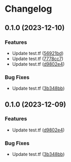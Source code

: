 # Changelog

## 0.1.0 (2023-12-10)


### Features

* Update test.tf ([56921bd](https://github.com/vk-or/tf-aws-modules/commit/56921bd8dc1c8c9ccf8fe5487a1742c1e56d6b07))
* Update test.tf ([7778cc7](https://github.com/vk-or/tf-aws-modules/commit/7778cc794ac3cffa5a9864299c749723c316038a))
* Update test.tf ([d9802e4](https://github.com/vk-or/tf-aws-modules/commit/d9802e459077f760b83ece08cdefc846120932de))


### Bug Fixes

* Update test.tf ([3b348bb](https://github.com/vk-or/tf-aws-modules/commit/3b348bb72a1d0a2e33eaeaf2b23a3bc5bdab7b87))

## 0.1.0 (2023-12-09)


### Features

* Update test.tf ([d9802e4](https://github.com/vk-or/tf-aws-modules/commit/d9802e459077f760b83ece08cdefc846120932de))


### Bug Fixes

* Update test.tf ([3b348bb](https://github.com/vk-or/tf-aws-modules/commit/3b348bb72a1d0a2e33eaeaf2b23a3bc5bdab7b87))

